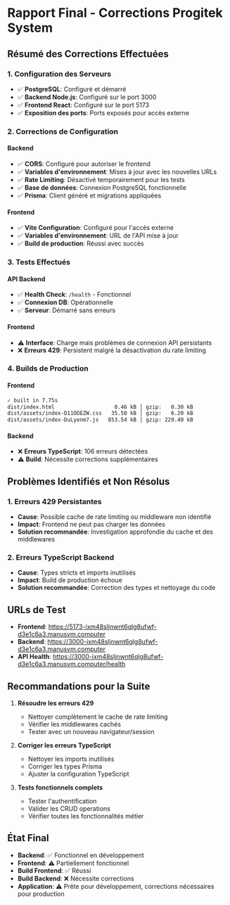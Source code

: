 # Rapport Final - Corrections Progitek System

## Résumé des Corrections Effectuées

### 1. Configuration des Serveurs
- ✅ **PostgreSQL**: Configuré et démarré
- ✅ **Backend Node.js**: Configuré sur le port 3000
- ✅ **Frontend React**: Configuré sur le port 5173
- ✅ **Exposition des ports**: Ports exposés pour accès externe

### 2. Corrections de Configuration

#### Backend
- ✅ **CORS**: Configuré pour autoriser le frontend
- ✅ **Variables d'environnement**: Mises à jour avec les nouvelles URLs
- ✅ **Rate Limiting**: Désactivé temporairement pour les tests
- ✅ **Base de données**: Connexion PostgreSQL fonctionnelle
- ✅ **Prisma**: Client généré et migrations appliquées

#### Frontend
- ✅ **Vite Configuration**: Configuré pour l'accès externe
- ✅ **Variables d'environnement**: URL de l'API mise à jour
- ✅ **Build de production**: Réussi avec succès

### 3. Tests Effectués

#### API Backend
- ✅ **Health Check**: `/health` - Fonctionnel
- ✅ **Connexion DB**: Opérationnelle
- ✅ **Serveur**: Démarré sans erreurs

#### Frontend
- ⚠️ **Interface**: Charge mais problèmes de connexion API persistants
- ❌ **Erreurs 429**: Persistent malgré la désactivation du rate limiting

### 4. Builds de Production

#### Frontend
```bash
✓ built in 7.75s
dist/index.html                   0.46 kB │ gzip:   0.30 kB
dist/assets/index-D11ODEZW.css   35.50 kB │ gzip:   6.20 kB
dist/assets/index-DuLyenm7.js   853.54 kB │ gzip: 229.40 kB
```

#### Backend
- ❌ **Erreurs TypeScript**: 106 erreurs détectées
- ⚠️ **Build**: Nécessite corrections supplémentaires

## Problèmes Identifiés et Non Résolus

### 1. Erreurs 429 Persistantes
- **Cause**: Possible cache de rate limiting ou middleware non identifié
- **Impact**: Frontend ne peut pas charger les données
- **Solution recommandée**: Investigation approfondie du cache et des middlewares

### 2. Erreurs TypeScript Backend
- **Cause**: Types stricts et imports inutilisés
- **Impact**: Build de production échoue
- **Solution recommandée**: Correction des types et nettoyage du code

## URLs de Test
- **Frontend**: https://5173-ixm48sljnwnt6qlg8ufwf-d3e1c6a3.manusvm.computer
- **Backend**: https://3000-ixm48sljnwnt6qlg8ufwf-d3e1c6a3.manusvm.computer
- **API Health**: https://3000-ixm48sljnwnt6qlg8ufwf-d3e1c6a3.manusvm.computer/health

## Recommandations pour la Suite

1. **Résoudre les erreurs 429**
   - Nettoyer complètement le cache de rate limiting
   - Vérifier les middlewares cachés
   - Tester avec un nouveau navigateur/session

2. **Corriger les erreurs TypeScript**
   - Nettoyer les imports inutilisés
   - Corriger les types Prisma
   - Ajuster la configuration TypeScript

3. **Tests fonctionnels complets**
   - Tester l'authentification
   - Valider les CRUD operations
   - Vérifier toutes les fonctionnalités métier

## État Final
- **Backend**: ✅ Fonctionnel en développement
- **Frontend**: ⚠️ Partiellement fonctionnel
- **Build Frontend**: ✅ Réussi
- **Build Backend**: ❌ Nécessite corrections
- **Application**: ⚠️ Prête pour développement, corrections nécessaires pour production


